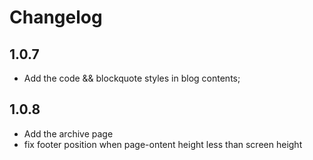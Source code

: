 # Changelog

## 1.0.7
* Add the code && blockquote styles in blog contents;

## 1.0.8
* Add the archive page
* fix footer position when page-ontent height less than screen height